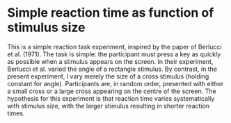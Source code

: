 # Simple reaction time as function of stimulus size

This is a simple reaction task experiment, inspired by the paper of Berlucci et al. (1971). The task is simple: the participant must press a key as quickly as possible when a stimulus appears on the screen. In their experiment, Berlucci et al. varied the angle of a rectangle stimulus. By contrast, in the present experiment, I vary merely the size of a cross stimulus (holding constant for angle). Participants are, in random order, presented with either a small cross or a large cross appearing on the centre of the screen. The hypothesis for this experiment is that reaction time varies systematically with stimulus size, with the larger stimulus resulting in shorter reaction times. 
